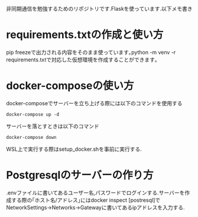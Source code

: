 非同期通信を勉強するためのリポジトリです.Flaskを使っています.以下メモ書き

# requirements.txtの作成と使い方
pip freezeで出力される内容をそのまま使っています｡python -m venv -r requirements.txtで対応した仮想環境を作成することができます｡
# docker-composeの使い方

docker-composeでサーバーを立ち上げる際には以下のコマンドを使用する
```
docker-compose up -d
```

サーバーを落とすときは以下のコマンド
```
docker-compose down
```

WSL上で実行する際はsetup_docker.shを事前に実行する.

# Postgresqlのサーバーの作り方

.envファイルに書いてあるユーザー名,パスワードでログインする.サーバーを作成する際の｢ホスト名/アドレス｣にはdocker inspect \[postresql\]でNetworkSettings->Networks->Gatewayに書いてあるipアドレスを入力する.